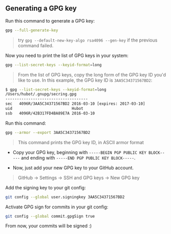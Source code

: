 ## Generating a GPG key

Run this command to generate a GPG key:

```sh
gpg --full-generate-key
```

> try `gpg --default-new-key-algo rsa4096 --gen-key` if the previous command failed.

Now you need to print the list of GPG keys in your system:

```sh
gpg --list-secret-keys --keyid-format=long
```

> From the list of GPG keys, copy the long form of the GPG key ID you'd like to use. In this example, the GPG key ID is `3AA5C34371567BD2`:

```sh
$ gpg --list-secret-keys --keyid-format=long
/Users/hubot/.gnupg/secring.gpg
------------------------------------
sec   4096R/3AA5C34371567BD2 2016-03-10 [expires: 2017-03-10]
uid                          Hubot 
ssb   4096R/42B317FD4BA89E7A 2016-03-10
```

Run this command:

```sh
gpg --armor --export 3AA5C34371567BD2
```

> This command prints the GPG key ID, in ASCII armor format

- Copy your GPG key, beginning with `-----BEGIN PGP PUBLIC KEY BLOCK-----` and ending with `-----END PGP PUBLIC KEY BLOCK-----`.

- Now, just add your new GPG key to your GitHub account.

> GitHub -> Settings -> SSH and GPG keys -> New GPG key

Add the signing key to your git config:

```sh
git config --global user.signingkey 3AA5C34371567BD2
```

Activate GPG sign for commits in your git config:

```sh
git config --global commit.gpgSign true
```

From now, your commits will be signed :)

